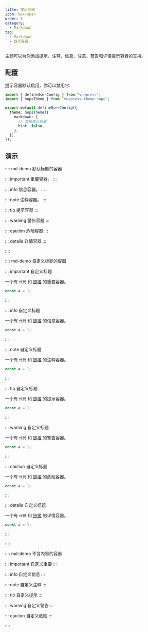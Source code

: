 ```yaml
---
title: 提示容器
icon: box-open
order: 1
category:
  - Markdown
tag:
  - Markdown
  - 提示容器
---
```


主题可以为你添加提示、注释、信息、注意、警告和详情提示容器的支持。

<!-- more -->

## 配置

提示容器默认启用，你可以禁用它:

```ts twoslash {8} title=".vuepress/config.ts"
import { defineUserConfig } from "vuepress";
import { hopeTheme } from "vuepress-theme-hope";

export default defineUserConfig({
  theme: hopeTheme({
    markdown: {
      // 禁用提示容器
      hint: false,
    },
  }),
});
```

## 演示

:::: md-demo 默认标题的容器

::: important
重要容器。
:::

::: info
信息容器。
:::

::: note
注释容器。
:::

::: tip
提示容器
:::

::: warning
警告容器
:::

::: caution
危险容器
:::

::: details
详情容器
:::

::::

:::: md-demo 自定义标题的容器

::: important 自定义标题

一个有 `代码` 和 [链接](#演示) 的重要容器。

```js
const a = 1;
```

:::

::: info 自定义标题

一个有 `代码` 和 [链接](#演示) 的信息容器。

```js
const a = 1;
```

:::

::: note 自定义标题

一个有 `代码` 和 [链接](#演示) 的注释容器。

```js
const a = 1;
```

:::

::: tip 自定义标题

一个有 `代码` 和 [链接](#演示) 的提示容器。

```js
const a = 1;
```

:::

::: warning 自定义标题

一个有 `代码` 和 [链接](#演示) 的警告容器。

```js
const a = 1;
```

:::

::: caution 自定义标题

一个有 `代码` 和 [链接](#演示) 的危险容器。

```js
const a = 1;
```

:::

::: details 自定义标题

一个有 `代码` 和 [链接](#演示) 的详情容器。

```js
const a = 1;
```

:::

::::

:::: md-demo 不含内容的容器

::: important 自定义重要
:::

::: info 自定义信息
:::

::: note 自定义注释
:::

::: tip 自定义提示
:::

::: warning 自定义警告
:::

::: caution 自定义危险
:::

::::
